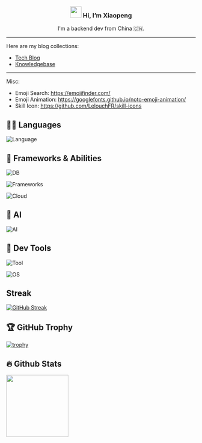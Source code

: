 <h3 align="center"> <img src="https://fonts.gstatic.com/s/e/notoemoji/latest/1f60e/512.gif" width="30"/> Hi, I’m Xiaopeng </h3>
<p align="center">I'm a backend dev from China 🇨🇳.</p>
<!--  <img src="https://emojis.slackmojis.com/emojis/images/1531849430/4246/blob-sunglasses.gif?1531849430" width="30"/> Hey! Nice to see you.-->

<hr>

Here are my blog collections:
- [Tech Blog](http://simonwei97.github.io/hugo-blog)
- [Knowledgebase](https://simonwei97.github.io/knowledgebase/)

<hr>

Misc:
- Emoji Search: https://emojifinder.com/
- Emoji Animation: https://googlefonts.github.io/noto-emoji-animation/
- Skill Icon: https://github.com/LelouchFR/skill-icons

## 🧑‍💻️ Languages 

![Language](https://go-skill-icons.vercel.app/api/icons?i=go,py,latex,md&theme=dark)

## 🚀 Frameworks & Abilities

![DB](https://go-skill-icons.vercel.app/api/icons?i=mysql,mariadb,tidb,redis,milvus&theme=dark)  

![Frameworks](https://go-skill-icons.vercel.app/api/icons?i=kafka,prometheus,grafana,fastapi,grpc,hugo,jekyll&theme=dark)  

![Cloud](https://go-skill-icons.vercel.app/api/icons?i=docker,kubernetes,helm&theme=dark) 

## 🤖 AI

![AI](https://go-skill-icons.vercel.app/api/icons?i=langchain,llamaindex,ollama,huggingface,chatgpt,pytorch&theme=dark)  

<!-- <img src="https://raw.githubusercontent.com/langchain-ai/.github/main/profile/logo-dark.svg#gh-light-mode-only" alt="LangChain AI" height="50" />&nbsp&nbsp-->


## 🔨 Dev Tools 

![Tool](https://go-skill-icons.vercel.app/api/icons?i=git,vscode,notion,postman,bash,vim&theme=dark)

![OS](https://go-skill-icons.vercel.app/api/icons?i=apple,linux,ubuntu&theme=dark)

## Streak

[![GitHub Streak](https://streak-stats.demolab.com/?user=simonwei97)](https://git.io/streak-stats)

## 🏆 GitHub Trophy

[![trophy](https://github-profile-trophy.vercel.app/?username=simonwei97&theme=onedark&margin-w=5&margin-h=5)](https://github.com/ryo-ma/github-profile-trophy)

## 🔥 Github Stats

<div>
  <img height="165" align="left" src="https://github-readme-stats.vercel.app/api?username=simonwei97&show_icons=true&theme=gotham&count_private=true" />
<!--   <img src="https://github-readme-stats.vercel.app/api/top-langs/?username=simonwei97&layout=compact&show_icons=true&theme=gotham" /> -->
</div>

<!--![simonwei97's GitHub stats](https://github-readme-stats.vercel.app/api?username=simonwei97&show_icons=true&show=reviews,discussions_started,discussions_answered,prs_merged,prs_merged_percentage)-->

<!--![simonwei97's WakaTime stats](https://github-readme-stats.vercel.app/api/wakatime?username=simonwei97) -->
